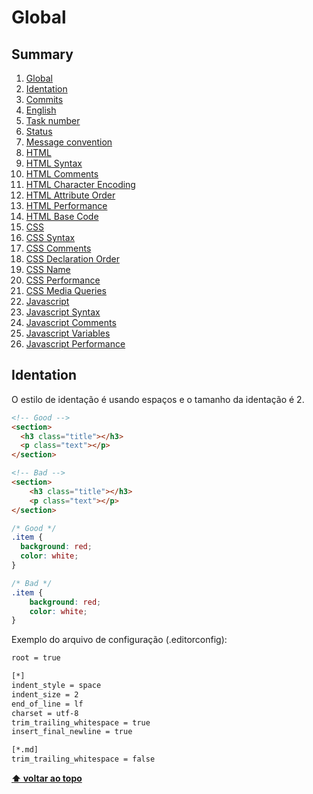 # Global

## Summary

1. [Global](01-global.md)
  1. [Identation](01-global.md#identation)
2. [Commits](02-commits.md)
  1. [English](02-commits.md#english)
  2. [Task number](02-commits.md#task-number)
  3. [Status](02-commits.md#status)
  4. [Message convention](02-commits.md#message-convention)
3. [HTML](03-html.md)
  1. [HTML Syntax](03-html.md#html-syntax)
  2. [HTML Comments](03-html.md#html-comments)
  3. [HTML Character Encoding](03-html.md#html-character-encoding)
  4. [HTML Attribute Order](03-html.md#html-attribute-order)
  5. [HTML Performance](03-html.md#html-performance)
  6. [HTML Base Code](03-html.md#html-base-code)
4. [CSS](04-css.md)
  1. [CSS Syntax](04-css.md#css-syntax)
  2. [CSS Comments](04-css.md#css-comments)
  3. [CSS Declaration Order](04-css.md#css-declaration-order)
  4. [CSS Name](04-css.md#css-name)
  5. [CSS Performance](04-css.md#css-performance)
  6. [CSS Media Queries](04-css.md#css-media-queries)
5. [Javascript](05-javascript.md)
  1. [Javascript Syntax](05-javascript.md#javascript-syntax)
  2. [Javascript Comments](05-javascript.md#javascript-comments)
  3. [Javascript Variables](05-javascript.md#javascript-variables)
  4. [Javascript Performance](05-javascript.md#javascript-performance)

## Identation

O estilo de identação é usando espaços e o tamanho da identação é 2.

```html
<!-- Good -->
<section>
  <h3 class="title"></h3>
  <p class="text"></p>
</section>

<!-- Bad -->
<section>
    <h3 class="title"></h3>
    <p class="text"></p>
</section>
```

```css
/* Good */
.item {
  background: red;
  color: white;
}

/* Bad */
.item {
    background: red;
    color: white;
}
```

Exemplo do arquivo de configuração (.editorconfig):

```bash
root = true

[*]
indent_style = space
indent_size = 2
end_of_line = lf
charset = utf-8
trim_trailing_whitespace = true
insert_final_newline = true

[*.md]
trim_trailing_whitespace = false
```

**[⬆ voltar ao topo](#summary)**
